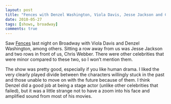 ```yaml
---
layout: post
title: "Fences with Denzel Washington, Viola Davis, Jesse Jackson and Chris Webber"
date: 2010-05-27
tags: [shows, broadway]
comments: true
---
```

Saw [Fences](http://en.wikipedia.org/wiki/Fences_%28play%29) last night on Broadway with Viola Davis and Denzel Washington, among others. Sitting a row away from us was Jesse Jackson and two rows in front of us, Chris Webber. There were other celebrities that were minor compared to these two, so I won’t mention them.

The show was pretty good, especially if you like human drama. I liked the very clearly played divide between the characters willingly stuck in the past and those unable to move on with the future because of them. I think Denzel did a good job at being a stage actor (unlike other celebrities that failed), but it was a little strange not to have a zoom into his face and amplified sound from most of his movies.
